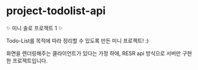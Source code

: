 # project-todolist-api
✨ 미니 솔로 프로젝트 1 ✨

Todo-List를 목적에 따라 정리할 수 있도록 만든 미니 프로젝트! :)

화면을 렌더링해주는 클라이언트가 있다는 가정 하에,
RESR api 방식으로 서버만 구현한 프로젝트입니다.
